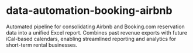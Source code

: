 # data-automation-booking-airbnb
Automated pipeline for consolidating Airbnb and Booking.com reservation data into a unified Excel report. Combines past revenue exports with future iCal-based calendars, enabling streamlined reporting and analytics for short-term rental businesses.

